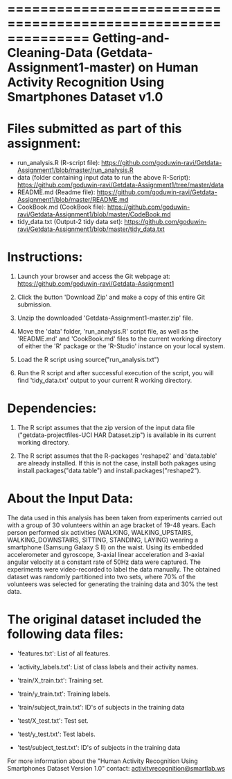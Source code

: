 ==============================================================
Getting-and-Cleaning-Data (Getdata-Assignment1-master)
on Human Activity Recognition Using Smartphones Dataset v1.0
==============================================================

Files submitted as part of this assignment:
===========================================
- run_analysis.R (R-script file): https://github.com/goduwin-ravi/Getdata-Assignment1/blob/master/run_analysis.R
- data (folder containing input data to run the above R-Script): https://github.com/goduwin-ravi/Getdata-Assignment1/tree/master/data
- README.md (Readme file): https://github.com/goduwin-ravi/Getdata-Assignment1/blob/master/README.md
- CookBook.md (CookBook file): https://github.com/goduwin-ravi/Getdata-Assignment1/blob/master/CodeBook.md
- tidy_data.txt (Output-2 tidy data set): https://github.com/goduwin-ravi/Getdata-Assignment1/blob/master/tidy_data.txt

Instructions:
=============
1. Launch your browser and access the Git webpage at: https://github.com/goduwin-ravi/Getdata-Assignment1

2. Click the button 'Download Zip' and make a copy of this entire Git submission.

3. Unzip the downloaded 'Getdata-Assignment1-master.zip' file.

4. Move the 'data' folder, 'run_analysis.R' script file, as well as the 'README.md' and 'CookBook.md' files to the current working directory of either the 'R' package or the 'R-Studio' instance on your local system.

5. Load the R script using source("run_analysis.txt")

6. Run the R script and after successful execution of the script, you will find 'tidy_data.txt' output to your current R working directory.

Dependencies:
=============
1. The R script assumes that the zip version of the input data file ("getdata-projectfiles-UCI HAR Dataset.zip") is available in its current working directory.
 
2. The R script assumes that the R-packages 'reshape2' and  'data.table' are already installed. If this is not the case, install both pakages using install.packages("data.table") and install.packages("reshape2").

About the Input Data:
=====================
The data used in this analysis has been taken from experiments carried out with a group of 30 volunteers within an age bracket of 19-48 years. Each person performed six activities (WALKING, WALKING_UPSTAIRS, WALKING_DOWNSTAIRS, SITTING, STANDING, LAYING) wearing a smartphone (Samsung Galaxy S II) on the waist. Using its embedded accelerometer and gyroscope, 3-axial linear acceleration and 3-axial angular velocity at a constant rate of 50Hz data were captured. The experiments were video-recorded to label the data manually. The obtained dataset was randomly partitioned into two sets, where 70% of the volunteers was selected for generating the training data and 30% the test data. 

The original dataset included the following data files:
=======================================================
- 'features.txt': List of all features.
- 'activity_labels.txt': List of class labels and their activity names.

- 'train/X_train.txt': Training set.
- 'train/y_train.txt': Training labels.
- 'train/subject_train.txt': ID's of subjects in the training data

- 'test/X_test.txt': Test set.
- 'test/y_test.txt': Test labels.
- 'test/subject_test.txt': ID's of subjects in the training data

For more information about the "Human Activity Recognition Using Smartphones Dataset Version 1.0" contact: activityrecognition@smartlab.ws

